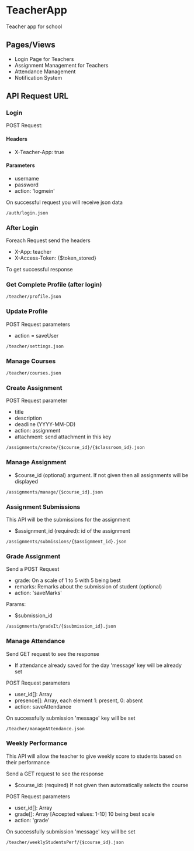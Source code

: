 # TeacherApp
Teacher app for school

## Pages/Views ##
- Login Page for Teachers
- Assignment Management for Teachers
- Attendance Management
- Notification System
 
## API Request URL ##
### Login ###
POST Request: 

#### Headers ####
- X-Teacher-App: true

#### Parameters ####
- username
- password
- action: 'logmein'

On successful request you will receive json data 
```
/auth/login.json
```

### After Login ###
Foreach Request send the headers
- X-App: teacher
- X-Access-Token: {$token_stored}

To get successful response 

### Get Complete Profile (after login) ###
```
/teacher/profile.json
```

### Update Profile ###
POST Request parameters
- action = saveUser
```
/teacher/settings.json
```

### Manage Courses ###
```
/teacher/courses.json
```

### Create Assignment ###
POST Request parameter
- title
- description
- deadline (YYYY-MM-DD)
- action: assignment
- attachment: send attachment in this key
```
/assignments/create/{$course_id}/{$classroom_id}.json
```

### Manage Assignment ###
- $course_id (optional) argument. If not given then all assignments will be displayed
```
/assignments/manage/{$course_id}.json
```

### Assignment Submissions ###
This API will be the submissions for the assignment
- $assignment_id (required): id of the assignment
```
/assignments/submissions/{$assignment_id}.json
```

### Grade Assignment ###
Send a POST Request
- grade: On a scale of 1 to 5 with 5 being best
- remarks: Remarks about the submission of student (optional)
- action: 'saveMarks'

Params:
- $submission_id
```
/assignments/gradeIt/{$submission_id}.json
```

### Manage Attendance ###
Send GET request to see the response
- If attendance already saved for the day 'message' key will be already set

POST Request parameters
- user_id[]: Array
- presence[]: Array, each element 1: present, 0: absent
- action: saveAttendance

On successfully submission 'message' key will be set
```
/teacher/manageAttendance.json
```

### Weekly Performance ###
This API will allow the teacher to give weekly score to students based on their performance

Send a GET request to see the response
- $course_id: (required) If not given then automatically selects the course

POST Request parameters
- user_id[]: Array
- grade[]: Array [Accepted values: 1-10] 10 being best scale
- action: 'grade'

On successfully submission 'message' key will be set
```
/teacher/weeklyStudentsPerf/{$course_id}.json
```
